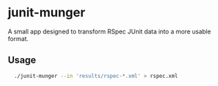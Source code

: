 # junit-munger

A small app designed to transform RSpec JUnit data into a more usable format.

## Usage

```bash
  ./junit-munger --in 'results/rspec-*.xml' > rspec.xml
```
